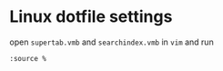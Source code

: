 # Linux dotfile settings
open ```supertab.vmb``` and ```searchindex.vmb``` in ```vim``` and run 
```
:source %
```
